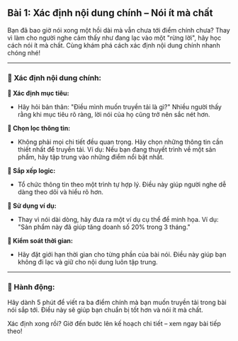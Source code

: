 ## Bài 1: Xác định nội dung chính – Nói ít mà chất

Bạn đã bao giờ nói xong một hồi dài mà vẫn chưa tới điểm chính chưa? Thay vì làm cho người nghe cảm thấy như đang lạc vào một "rừng lời", hãy học cách nói ít mà chất. Cùng khám phá cách xác định nội dung chính nhanh chóng nhé!

---

### 📌 Xác định nội dung chính:

**🔹 Xác định mục tiêu:**
- Hãy hỏi bản thân: "Điều mình muốn truyền tải là gì?" Nhiều người thấy rằng khi mục tiêu rõ ràng, lời nói của họ cũng trở nên sắc nét hơn.

**🔹 Chọn lọc thông tin:**
- Không phải mọi chi tiết đều quan trọng. Hãy chọn những thông tin cần thiết nhất để truyền tải. Ví dụ: Nếu bạn đang thuyết trình về một sản phẩm, hãy tập trung vào những điểm nổi bật nhất.

**🔹 Sắp xếp logic:**
- Tổ chức thông tin theo một trình tự hợp lý. Điều này giúp người nghe dễ dàng theo dõi và hiểu rõ hơn.

**🔹 Sử dụng ví dụ:**
- Thay vì nói dài dòng, hãy đưa ra một ví dụ cụ thể để minh họa. Ví dụ: "Sản phẩm này đã giúp tăng doanh số 20% trong 3 tháng."

**🔹 Kiểm soát thời gian:**
- Hãy đặt giới hạn thời gian cho từng phần của bài nói. Điều này giúp bạn không đi lạc và giữ cho nội dung luôn tập trung.

---

### 🚀 Hành động:

Hãy dành 5 phút để viết ra ba điểm chính mà bạn muốn truyền tải trong bài nói sắp tới. Điều này sẽ giúp bạn chuẩn bị tốt hơn và nói ít mà chất.

Xác định xong rồi? Giờ đến bước lên kế hoạch chi tiết – xem ngay bài tiếp theo!